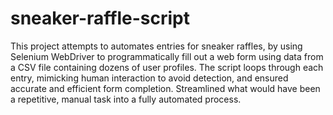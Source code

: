 # sneaker-raffle-script

This project attempts to automates entries for sneaker raffles, by using Selenium WebDriver to programmatically fill out a web form using data from a CSV file containing dozens of user profiles. The script loops through each entry, mimicking human interaction to avoid detection, and ensured accurate and efficient form completion. Streamlined what would have been a repetitive, manual task into a fully automated process.
